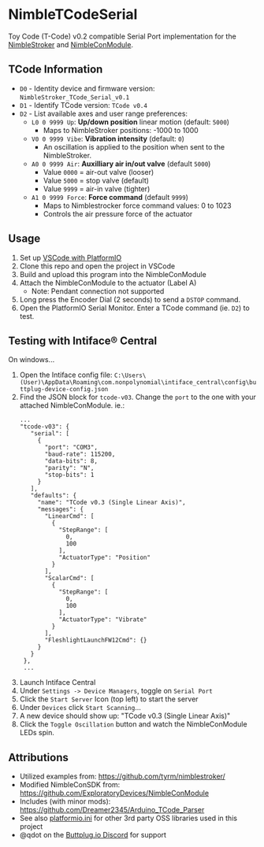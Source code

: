 # NimbleTCodeSerial

Toy Code (T-Code) v0.2 compatible Serial Port implementation for the [NimbleStroker](https://shop.exploratorydevices.com/) and [NimbleConModule](https://shop.exploratorydevices.com/product/connectivity-module-dev-kit/).

## TCode Information

- `D0` - Identity device and firmware version: `NimbleStroker_TCode_Serial_v0.1`
- `D1` - Identify TCode version: `TCode v0.4`
- `D2` - List available axes and user range preferences:
  - `L0 0 9999 Up`: **Up/down position** linear motion (default: `5000`)
    - Maps to NimbleStroker positions: -1000 to 1000
  - `V0 0 9999 Vibe`: **Vibration intensity** (default: `0`)
    - An oscillation is applied to the position when sent to the NimbleStroker.
  - `A0 0 9999 Air`: **Auxilliary air in/out valve** (default `5000`)
    - Value `0000` = air-out valve (looser)
    - Value `5000` = stop valve (default)
    - Value `9999` = air-in valve (tighter)
  - `A1 0 9999 Force`: **Force command** (default `9999`)
    - Maps to Nimblestrocker force command values: 0 to 1023
    - Controls the air pressure force of the actuator

## Usage

1. Set up [VSCode with PlatformIO](https://randomnerdtutorials.com/vs-code-platformio-ide-esp32-esp8266-arduino/)
2. Clone this repo and open the project in VSCode
3. Build and upload this program into the NimbleConModule
4. Attach the NimbleConModule to the actuator (Label A)
   - Note: Pendant connection not supported
5. Long press the Encoder Dial (2 seconds) to send a `DSTOP` command.
6. Open the PlatformIO Serial Monitor. Enter a TCode command (ie. `D2`) to test.

## Testing with Intiface® Central

On windows...

1. Open the Intiface config file: `C:\Users\(User)\AppData\Roaming\com.nonpolynomial\intiface_central\config\buttplug-device-config.json`
2. Find the JSON block for `tcode-v03`. Change the `port` to the one with your attached NimbleConModule. ie.:
   ```
   ...
   "tcode-v03": {
      "serial": [
        {
          "port": "COM3",
          "baud-rate": 115200,
          "data-bits": 8,
          "parity": "N",
          "stop-bits": 1
        }
      ],
      "defaults": {
        "name": "TCode v0.3 (Single Linear Axis)",
        "messages": {
          "LinearCmd": [
            {
              "StepRange": [
                0,
                100
              ],
              "ActuatorType": "Position"
            }
          ],
          "ScalarCmd": [
            {
              "StepRange": [
                0,
                100
              ],
              "ActuatorType": "Vibrate"
            }
          ],
          "FleshlightLaunchFW12Cmd": {}
        }
      }
    },
    ...
    ```
3. Launch Intiface Central
4. Under `Settings -> Device Managers`, toggle on `Serial Port`
5. Click the `Start Server` Icon (top left) to start the server
6. Under `Devices` click `Start Scanning`...
7. A new device should show up: "TCode v0.3 (Single Linear Axis)"
8. Click the `Toggle Oscillation` button and watch the NimbleConModule LEDs spin.

## Attributions

- Utilized examples from: <https://github.com/tyrm/nimblestroker/>
- Modified NimbleConSDK from: <https://github.com/ExploratoryDevices/NimbleConModule>
- Includes (with minor mods): https://github.com/Dreamer2345/Arduino_TCode_Parser
- See also [platformio.ini](./platformio.ini) for other 3rd party OSS libraries used in this project
- @qdot on the [Buttplug.io Discord](https://discord.gg/h28chsBD) for support
